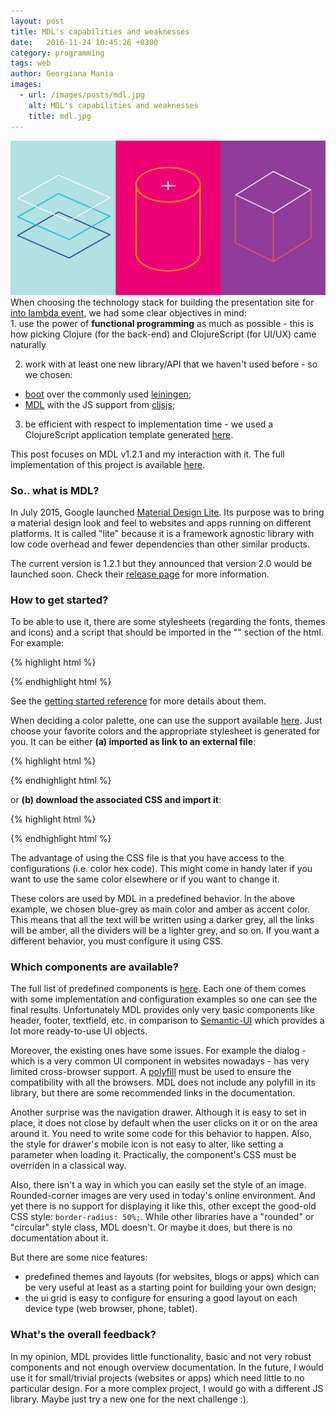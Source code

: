 ```yaml
---
layout: post
title: MDL's capabilities and weaknesses
date:   2016-11-24 10:45:26 +0300
category: programming
tags: web 
author: Georgiana Mania
images: 
  - url: /images/posts/mdl.jpg
    alt: MDL's capabilities and weaknesses
    title: mdl.jpg
---
```


<div class="ui container">
  <img class="ui small left floated image" src="/images/posts/mdl.jpg">
  <div class="ui hidden divider"></div>
  When choosing the technology stack for building the presentation site for <a href="http://www.icslab.eu/intolambda/index.html"> into lambda event</a>, we had some clear objectives in mind:
</div>  

<div class="ui hidden divider"></div>
<div class="ui hidden divider"></div>
1. use the power of <b>functional programming</b> as much as possible - this is how picking Clojure (for the back-end) and ClojureScript (for UI/UX) came naturally

2. work with at least one new library/API that we haven't used before - so we chosen:
- [boot](https://github.com/boot-clj/boot) over the commonly used [leiningen](http://leiningen.org/);
- [MDL](https://getmdl.io/) with the JS support from [cljsjs](https://github.com/cljsjs/packages/tree/master/material);

3. be efficient with respect to implementation time - we used a ClojureScript application template generated [here](https://github.com/martinklepsch/tenzing).

This post focuses on MDL v1.2.1 and my interaction with it. The full implementation of this project is available [here](https://github.com/georgi-mania/intolambda).

<h3> So.. what is MDL? </h3>

In July 2015, Google launched [Material Design Lite](https://getmdl.io/). Its purpose was to bring a material design look and feel to websites and apps running on different platforms. It is called "lite" because it is a framework agnostic library with low code overhead and fewer dependencies than other similar products.

The current version is 1.2.1 but they announced that version 2.0 would be launched soon. Check their [release page](https://github.com/google/material-design-lite/releases) for more information.


<h3> How to get started? </h3>

To be able to use it, there are some stylesheets (regarding the fonts, themes and icons) and a script that should be imported in the "<head>" section of the html. For example:

{% highlight html %}
<link rel="stylesheet" href="https://fonts.googleapis.com/icon?family=Material+Icons">
<link rel="stylesheet" href="https://code.getmdl.io/1.2.1/material.blue_grey-amber.css">
<script defer src="https://code.getmdl.io/1.2.1/material.min.js"></script>
{% endhighlight html %}

See the [getting started reference](https://getmdl.io/started/index.html) for more details about them.

When deciding a color palette, one can use the support available [here](https://www.materialpalette.com/). Just choose your favorite colors and the appropriate stylesheet is generated for you. It can be either <b>(a) imported as link to an external file</b>: 

{% highlight html %}
<link rel="stylesheet" href="//code.getmdl.io/1.2.1/material.blue_grey-amber.min.css" />
{% endhighlight html %}

or <b>(b) download the associated CSS and import it</b>:

{% highlight html %}
<link rel="stylesheet" type="text/css" href="css/palette.css"> 
{% endhighlight html %}

The advantage of using the CSS file is that you have access to the configurations (i.e. color hex code). This might come in handy later if you want to use the same color elsewhere or if you want to change it.

These colors are used by MDL in a predefined behavior. In the above example, we chosen blue-grey as main color and amber as accent color. This means that all the text will be written using a darker grey, all the links will be amber, all the dividers will be a lighter grey, and so on. If you want a different behavior, you must configure it using CSS.

<h3> Which components are available? </h3>

The full list of predefined components is [here](https://getmdl.io/components/index.html). Each one of them comes with some implementation and configuration examples so one can see the final results. Unfortunately MDL provides only very basic components like header, footer, textfield, etc. in comparison to [Semantic-UI](http://semantic-ui.com/) which provides a lot more ready-to-use UI objects.

Moreover, the existing ones have some issues. For example the dialog - which is a very common UI component in websites nowadays - has very limited cross-browser support. A [polyfill](https://en.wikipedia.org/wiki/Polyfill) must be used to ensure the compatibility with all the browsers. MDL does not include any polyfill in its library, but there are some recommended links in the documentation.

Another surprise was the navigation drawer. Although it is easy to set in place, it does not close by default when the user clicks on it or on the area around it. You need to write some code for this behavior to happen. Also, the style for drawer's mobile icon is not easy to alter, like setting a parameter when loading it. Practically, the component's CSS must be overriden in a classical way. 

Also, there isn't a way in which you can easily set the style of an image. Rounded-corner images are very used in today's online environment. And yet there is no support for displaying it like this, other except the good-old CSS style: <code>border-radius: 50%;</code>. While other libraries have a "rounded" or "circular" style class, MDL doesn't. Or maybe it does, but there is no documentation about it.

But there are some nice features: 
- predefined themes and layouts (for websites, blogs or apps) which can be very useful at least as a starting point for building your own design;
- the ui grid is easy to configure for ensuring a good layout on each device type (web browser, phone, tablet).


<h3> What's the overall feedback? </h3> 

In my opinion, MDL provides little functionality, basic and not very robust components and not enough overview documentation. In the future, I would use it for small/trivial projects (websites or apps) which need little to no particular design. For a more complex project, I would go with a different JS library. Maybe just try a new one for the next challenge :).

   